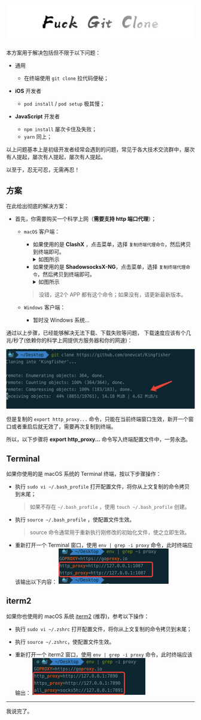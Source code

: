 
![](images/icon.png)

本方案用于解决包括但不限于以下问题：

- 通用
	- 在终端使用 `git clone` 拉代码便秘；

- **iOS** 开发者
	- `pod install` / `pod setup` 极其慢；

- **JavaScript** 开发者
	- `npm install` 屡次卡住及失败；
	- `yarn` 同上；

以上问题基本上是初级开发者经常会遇到的问题，常见于各大技术交流群中，屡次有人提起，屡次有人提起，屡次有人提起。

以至于，忍无可忍，无需再忍！

## 方案

在此给出彻底的解决方案：

- 首先，你需要购买一个科学上网（**需要支持 http 端口代理**）；
	- `macOS` 客户端：
		- 如果使用的是 **ClashX** ，点击菜单，选择 `复制终端代理命令`，然后拷贝到终端即可。<details close><summary>如图所示</summary><img width="40%" src="images/clashX.png"/></details>
		- 如果使用的是 **ShadowsocksX-NG**，点击菜单，选择 `复制终端代理命令`，然后拷贝到终端即可。<details close><summary>如图所示</summary><img width="40%" src="images/shadowsocks.png"/></details>

		> 没错，这2个 APP 都有这个命令；如果没有，请更新最新版本。
	
	- `Windows` 客户端：
		- 暂时没 Windows 系统…

通过以上步骤，已经能够解决无法下载、下载失败等问题，
下载速度应该有个几兆/秒了(依赖你的科学上网提供方服务器和你的网速)：

![](images/success.jpg)

但是复制的 `export http_proxy...` 命令，只能在当前终端窗口生效，新开一个窗口或者重启后就无效了，需要再次复制到终端。

所以，以下步骤将 **export http_proxy...** 命令写入终端配置文件中，一劳永逸。

## Terminal

如果你使用的是 macOS 系统的 Terminal 终端，按以下步骤操作：

- 执行 `sudo vi ~/.bash_profile` 打开配置文件，将你从上文复制的命令拷贝到末尾；
	> 如果不存在 `~/.bash_profile` ，使用 `touch ~/.bash_profile` 创建。
	
- 执行 `source ~/.bash_profile`  ，使配置文件生效。
	> source 命令通常用于重新执行刚修改的初始化文件，使之立即生效。
- 重新打开一个 Terminal 窗口，使用 `env | grep -i proxy` 命令，此时终端应该输出以下内容：
![](images/result1.png)


## iterm2

如果你也使用的 macOS 系统 [iterm2](https://www.iterm2.com) (推荐)，参考以下操作：

- 执行 `sudo vi ~/.zshrc` 打开配置文件，将你从上文复制的命令拷贝到末尾；

- 执行 `source ~/.zshrc`，使配置文件生效。
- 重新打开一个 iterm2 窗口，使用 `env | grep -i proxy` 命令，此时终端应该输出： ![](images/result2.png)


---

我说完了。
